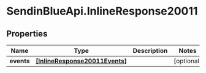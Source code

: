 # SendinBlueApi.InlineResponse20011

## Properties
Name | Type | Description | Notes
------------ | ------------- | ------------- | -------------
**events** | [**[InlineResponse20011Events]**](InlineResponse20011Events.md) |  | [optional] 


